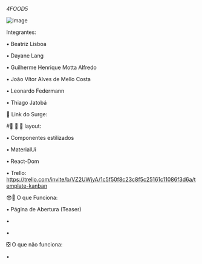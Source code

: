 *4FOOD5*


![image](https://user-images.githubusercontent.com/77943169/116927678-5afffc00-ac32-11eb-87d1-aab6e7a5d162.png)


Integrantes:

• Beatriz Lisboa

• Dayane Lang

• Guilherme Henrique Motta Alfredo

• João Vítor Alves de Mello Costa

• Leonardo Federmann

• Thiago Jatobá

🔗 Link do Surge:

#🎨 🧑 🎨 layout:

• Componentes estilizados 

• MaterialUi 

• React-Dom	

• Trello: https://trello.com/invite/b/VZ2UWjyA/1c5f50f8c23c8f5c25161c11086f3d6a/template-kanban

😎🌟 O que Funciona:

• Página de Abertura (Teaser)

•

•

❎ O que não funciona:

• 
